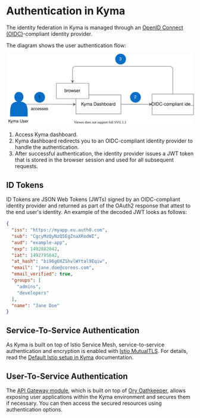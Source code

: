 # Authentication in Kyma

The identity federation in Kyma is managed through an [OpenID Connect (OIDC)](https://openid.net/connect/)-compliant identity provider.

The diagram shows the user authentication flow:

![Authentication diagram](./assets/all-authentication-diagram.svg)

1. Access Kyma dashboard.
2. Kyma dashboard redirects you to an OIDC-compliant identity provider to handle the authentication.
3. After successful authentication, the identity provider issues a JWT token that is stored in the browser session and used for all subsequent requests.

## ID Tokens

 ID Tokens are JSON Web Tokens (JWTs) signed by an OIDC-compliant identity provider and returned as part of the OAuth2 response that attest to the end user's identity.
 An example of the decoded JWT looks as follows:

```json
{
  "iss": "https://myapp.eu.auth0.com",
  "sub": "CgcyMzQyNzQ5EgZnaXRodWI",
  "aud": "example-app",
  "exp": 1492882042,
  "iat": 1492795642,
  "at_hash": "bi96gOXZShvlWYtal9Eqiw",
  "email": "jane.doe@coreos.com",
  "email_verified": true,
  "groups": [
    "admins",
    "developers"
  ],
  "name": "Jane Doe"
}
```

## Service-To-Service Authentication

As Kyma is built on top of Istio Service Mesh, service-to-service authentication and encryption is enabled with [Istio MutualTLS](https://istio.io/latest/docs/concepts/security/#mutual-tls-authentication). For details, read the [Default Istio setup in Kyma](https://kyma-project.io/#/istio/user/00-40-overview-istio-setup) documentation.

## User-To-Service Authentication

The [API Gateway module](https://kyma-project.io/#/api-gateway/user/README), which is built on top of [Ory Oathkeeper](https://www.ory.sh/oathkeeper/docs/), allows exposing user applications within the Kyma environment and secures them if necessary. You can then access the secured resources using authentication options.
